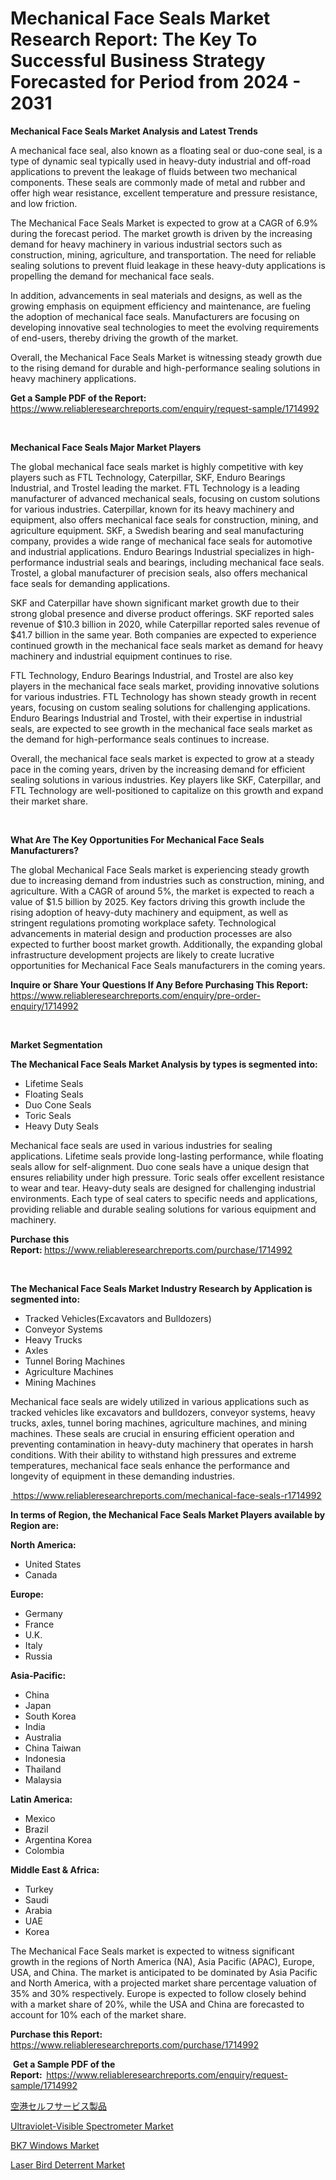 <p><h1>Mechanical Face Seals Market Research Report: The Key To Successful Business Strategy Forecasted for Period from 2024 - 2031</h1></p><p><strong>Mechanical Face Seals Market Analysis and Latest Trends</strong></p>
<p><p>A mechanical face seal, also known as a floating seal or duo-cone seal, is a type of dynamic seal typically used in heavy-duty industrial and off-road applications to prevent the leakage of fluids between two mechanical components. These seals are commonly made of metal and rubber and offer high wear resistance, excellent temperature and pressure resistance, and low friction.</p><p>The Mechanical Face Seals Market is expected to grow at a CAGR of 6.9% during the forecast period. The market growth is driven by the increasing demand for heavy machinery in various industrial sectors such as construction, mining, agriculture, and transportation. The need for reliable sealing solutions to prevent fluid leakage in these heavy-duty applications is propelling the demand for mechanical face seals.</p><p>In addition, advancements in seal materials and designs, as well as the growing emphasis on equipment efficiency and maintenance, are fueling the adoption of mechanical face seals. Manufacturers are focusing on developing innovative seal technologies to meet the evolving requirements of end-users, thereby driving the growth of the market.</p><p>Overall, the Mechanical Face Seals Market is witnessing steady growth due to the rising demand for durable and high-performance sealing solutions in heavy machinery applications.</p></p>
<p><strong>Get a Sample PDF of the Report:&nbsp;</strong> <a href="https://www.reliableresearchreports.com/enquiry/request-sample/1714992">https://www.reliableresearchreports.com/enquiry/request-sample/1714992</a></p>
<p>&nbsp;</p>
<p><strong>Mechanical Face Seals Major Market Players</strong></p>
<p><p>The global mechanical face seals market is highly competitive with key players such as FTL Technology, Caterpillar, SKF, Enduro Bearings Industrial, and Trostel leading the market. FTL Technology is a leading manufacturer of advanced mechanical seals, focusing on custom solutions for various industries. Caterpillar, known for its heavy machinery and equipment, also offers mechanical face seals for construction, mining, and agriculture equipment. SKF, a Swedish bearing and seal manufacturing company, provides a wide range of mechanical face seals for automotive and industrial applications. Enduro Bearings Industrial specializes in high-performance industrial seals and bearings, including mechanical face seals. Trostel, a global manufacturer of precision seals, also offers mechanical face seals for demanding applications.</p><p>SKF and Caterpillar have shown significant market growth due to their strong global presence and diverse product offerings. SKF reported sales revenue of $10.3 billion in 2020, while Caterpillar reported sales revenue of $41.7 billion in the same year. Both companies are expected to experience continued growth in the mechanical face seals market as demand for heavy machinery and industrial equipment continues to rise.</p><p>FTL Technology, Enduro Bearings Industrial, and Trostel are also key players in the mechanical face seals market, providing innovative solutions for various industries. FTL Technology has shown steady growth in recent years, focusing on custom sealing solutions for challenging applications. Enduro Bearings Industrial and Trostel, with their expertise in industrial seals, are expected to see growth in the mechanical face seals market as the demand for high-performance seals continues to increase.</p><p>Overall, the mechanical face seals market is expected to grow at a steady pace in the coming years, driven by the increasing demand for efficient sealing solutions in various industries. Key players like SKF, Caterpillar, and FTL Technology are well-positioned to capitalize on this growth and expand their market share.</p></p>
<p>&nbsp;</p>
<p><strong>What Are The Key Opportunities For Mechanical Face Seals Manufacturers?</strong></p>
<p><p>The global Mechanical Face Seals market is experiencing steady growth due to increasing demand from industries such as construction, mining, and agriculture. With a CAGR of around 5%, the market is expected to reach a value of $1.5 billion by 2025. Key factors driving this growth include the rising adoption of heavy-duty machinery and equipment, as well as stringent regulations promoting workplace safety. Technological advancements in material design and production processes are also expected to further boost market growth. Additionally, the expanding global infrastructure development projects are likely to create lucrative opportunities for Mechanical Face Seals manufacturers in the coming years.</p></p>
<p><strong>Inquire or Share Your Questions If Any Before Purchasing This Report:</strong> <a href="https://www.reliableresearchreports.com/enquiry/pre-order-enquiry/1714992">https://www.reliableresearchreports.com/enquiry/pre-order-enquiry/1714992</a></p>
<p>&nbsp;</p>
<p><strong>Market Segmentation</strong></p>
<p><strong>The Mechanical Face Seals Market Analysis by types is segmented into:</strong></p>
<p><ul><li>Lifetime Seals</li><li>Floating Seals</li><li>Duo Cone Seals</li><li>Toric Seals</li><li>Heavy Duty Seals</li></ul></p>
<p><p>Mechanical face seals are used in various industries for sealing applications. Lifetime seals provide long-lasting performance, while floating seals allow for self-alignment. Duo cone seals have a unique design that ensures reliability under high pressure. Toric seals offer excellent resistance to wear and tear. Heavy-duty seals are designed for challenging industrial environments. Each type of seal caters to specific needs and applications, providing reliable and durable sealing solutions for various equipment and machinery.</p></p>
<p><strong>Purchase this Report:&nbsp;</strong><a href="https://www.reliableresearchreports.com/purchase/1714992">https://www.reliableresearchreports.com/purchase/1714992</a></p>
<p>&nbsp;</p>
<p><strong>The Mechanical Face Seals Market Industry Research by Application is segmented into:</strong></p>
<p><ul><li>Tracked Vehicles(Excavators and Bulldozers)</li><li>Conveyor Systems</li><li>Heavy Trucks</li><li>Axles</li><li>Tunnel Boring Machines</li><li>Agriculture Machines</li><li>Mining Machines</li></ul></p>
<p><p>Mechanical face seals are widely utilized in various applications such as tracked vehicles like excavators and bulldozers, conveyor systems, heavy trucks, axles, tunnel boring machines, agriculture machines, and mining machines. These seals are crucial in ensuring efficient operation and preventing contamination in heavy-duty machinery that operates in harsh conditions. With their ability to withstand high pressures and extreme temperatures, mechanical face seals enhance the performance and longevity of equipment in these demanding industries.</p></p>
<p><a href="https://www.reliableresearchreports.com/mechanical-face-seals-r1714992">&nbsp;https://www.reliableresearchreports.com/mechanical-face-seals-r1714992</a></p>
<p><strong>In terms of Region, the Mechanical Face Seals Market Players available by Region are:</strong></p>
<p>
    <p> <strong> North America: </strong>
        <ul>
            <li>United States</li>
            <li>Canada</li>
        </ul>
        </p> 
    <p> <strong> Europe: </strong>
        <ul>
            <li>Germany</li>
            <li>France</li>
            <li>U.K.</li>
            <li>Italy</li>
            <li>Russia</li>
        </ul>
        </p> 
    <p> <strong> Asia-Pacific: </strong>
        <ul>
            <li>China</li>
            <li>Japan</li>
            <li>South Korea</li>
            <li>India</li>
            <li>Australia</li>
            <li>China Taiwan</li>
            <li>Indonesia</li>
            <li>Thailand</li>
            <li>Malaysia</li>
        </ul>
        </p> 
    <p> <strong> Latin America: </strong>
        <ul>
            <li>Mexico</li>
            <li>Brazil</li>
            <li>Argentina Korea</li>
            <li>Colombia</li>
        </ul>
        </p> 
    <p> <strong> Middle East & Africa: </strong>
        <ul>
            <li>Turkey</li>
            <li>Saudi</li>
            <li>Arabia</li>
            <li>UAE</li>
            <li>Korea</li>
        </ul>
    </p>
    </p>
<p><p>The Mechanical Face Seals market is expected to witness significant growth in the regions of North America (NA), Asia Pacific (APAC), Europe, USA, and China. The market is anticipated to be dominated by Asia Pacific and North America, with a projected market share percentage valuation of 35% and 30% respectively. Europe is expected to follow closely behind with a market share of 20%, while the USA and China are forecasted to account for 10% each of the market share.</p></p>
<p><strong>Purchase this Report: </strong><a href="https://www.reliableresearchreports.com/purchase/1714992">https://www.reliableresearchreports.com/purchase/1714992</a></p>
<p>&nbsp;<strong>Get a Sample PDF of the Report:&nbsp;&nbsp;</strong><a href="https://www.reliableresearchreports.com/enquiry/request-sample/1714992">https://www.reliableresearchreports.com/enquiry/request-sample/1714992</a></p>
<p><strong></strong></p>
<p><p><a href="https://github.com/BrionnaBoyle/Market-Research-Report-List-1/blob/main/5414320157299.md">空港セルフサービス製品</a></p><p><a href="https://www.linkedin.com/pulse/ultraviolet-visible-spectrometer-market-emerging-trends-future-man2c">Ultraviolet-Visible Spectrometer Market</a></p><p><a href="https://github.com/GroverBarry/Market-Research-Report-List-6/blob/main/bk7-windows-market.md">BK7 Windows Market</a></p><p><a href="https://github.com/lylyparadise/Market-Research-Report-List-4/blob/main/laser-bird-deterrent-market.md">Laser Bird Deterrent Market</a></p></p>